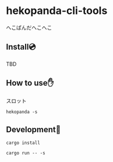 # hekopanda-cli-tools

へこぱんだへこへこ

## Install💿

TBD

## How to use✋

スロット

```
hekopanda -s
```

## Development🔨

```
cargo install

cargo run -- -s
```
